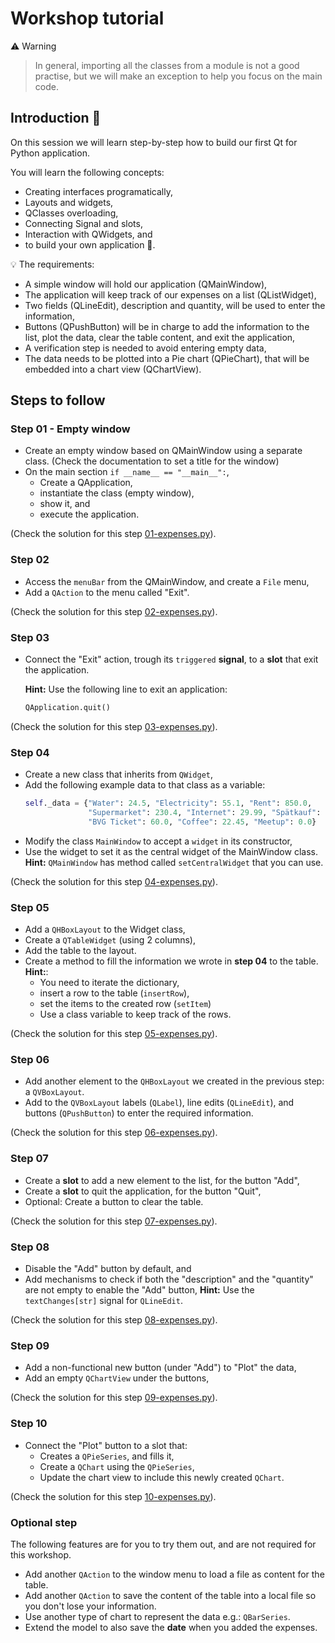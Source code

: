# Workshop tutorial

:warning: Warning

> In general, importing all the classes from a module is not a good practise,
> but we will make an exception to help you focus on the main code.

## Introduction :snake:

On this session we will learn step-by-step how to build
our first Qt for Python application.

You will learn the following concepts:
* Creating interfaces programatically,
* Layouts and widgets,
* QClasses overloading,
* Connecting Signal and slots,
* Interaction with QWidgets, and
* to build your own application :tada:.

:bulb: The requirements:
* A simple window will hold our application (QMainWindow),
* The application will keep track of our expenses on a list (QListWidget),
* Two fields (QLineEdit), description and quantity,  will be used to enter the
  information,
* Buttons (QPushButton) will be in charge to add the information to the list,
  plot the data, clear the table content, and exit the application,
* A verification step is needed to avoid entering empty data,
* The data needs to be plotted into a Pie chart (QPieChart), that will
  be embedded into a chart view (QChartView).

## Steps to follow

### Step 01 - Empty window

* Create an empty window based on QMainWindow using a separate class.
  (Check the documentation to set a title for the window)
* On the main section `if __name__ == "__main__":`,
  * Create a QApplication,
  * instantiate the class (empty window),
  * show it, and
  * execute the application.

(Check the solution for this step [01-expenses.py](01-expenses.py)).

### Step 02

* Access the `menuBar` from the QMainWindow, and create a `File` menu,
* Add a `QAction` to the menu called "Exit".

(Check the solution for this step [02-expenses.py](02-expenses.py)).

### Step 03

* Connect the "Exit" action, trough its `triggered` **signal**, to a **slot**
  that exit the application.

  **Hint:** Use the following line to exit an application:
  ```python
  QApplication.quit()
  ```

(Check the solution for this step [03-expenses.py](03-expenses.py)).

### Step 04

* Create a new class that inherits from `QWidget`,
* Add the following example data to that class as a variable:
  ```python
  self._data = {"Water": 24.5, "Electricity": 55.1, "Rent": 850.0,
                "Supermarket": 230.4, "Internet": 29.99, "Spätkauf": 21.85,
                "BVG Ticket": 60.0, "Coffee": 22.45, "Meetup": 0.0}
  ```
* Modify the class `MainWindow` to accept a `widget` in its constructor,
* Use the widget to set it as the central widget of the MainWindow class.
  **Hint:**
  `QMainWindow` has method called `setCentralWidget` that you can use.

(Check the solution for this step [04-expenses.py](04-expenses.py)).

### Step 05

* Add a `QHBoxLayout` to the Widget class,
* Create a `QTableWidget` (using 2 columns),
* Add the table to the layout.
* Create a method to fill the information we wrote in **step 04**
  to the table.
  **Hint:**:
  * You need to iterate the dictionary,
  * insert a row to the table (`insertRow`),
  * set the items to the created row (`setItem`)
  * Use a class variable to keep track of the rows.

(Check the solution for this step [05-expenses.py](05-expenses.py)).

### Step 06

* Add another element to the `QHBoxLayout` we created in the previous
  step: a `QVBoxLayout`.
* Add to the `QVBoxLayout` labels (`QLabel`), line edits (`QLineEdit`),
  and buttons (`QPushButton`) to enter the required information.

(Check the solution for this step [06-expenses.py](06-expenses.py)).

### Step 07

* Create a **slot** to add a new element to the list, for the button "Add",
* Create a **slot** to quit the application, for the button "Quit",
* Optional: Create a button to clear the table.

(Check the solution for this step [07-expenses.py](07-expenses.py)).

### Step 08

* Disable the "Add" button by default, and
* Add mechanisms to check if both the "description" and the "quantity"
  are not empty to enable the "Add" button,
  **Hint:** Use the `textChanges[str]` signal for `QLineEdit`.

(Check the solution for this step [08-expenses.py](08-expenses.py)).

### Step 09

* Add a non-functional new button (under "Add") to "Plot" the data,
* Add an empty `QChartView` under the buttons,

(Check the solution for this step [09-expenses.py](09-expenses.py)).

### Step 10

* Connect the "Plot" button to a slot that:
  * Creates a `QPieSeries`, and fills it,
  * Create a `QChart` using the `QPieSeries`,
  * Update the chart view to include this newly created `QChart`.

(Check the solution for this step [10-expenses.py](10-expenses.py)).

### Optional step

The following features are for you to try them out,
and are not required for this workshop.

* Add another `QAction` to the window menu to load a file as content
  for the table.
* Add another `QAction` to save the content of the table into a local
  file so you don't lose your information.
* Use another type of chart to represent the data e.g.: `QBarSeries`.
* Extend the model to also save the **date** when you added the expenses.
